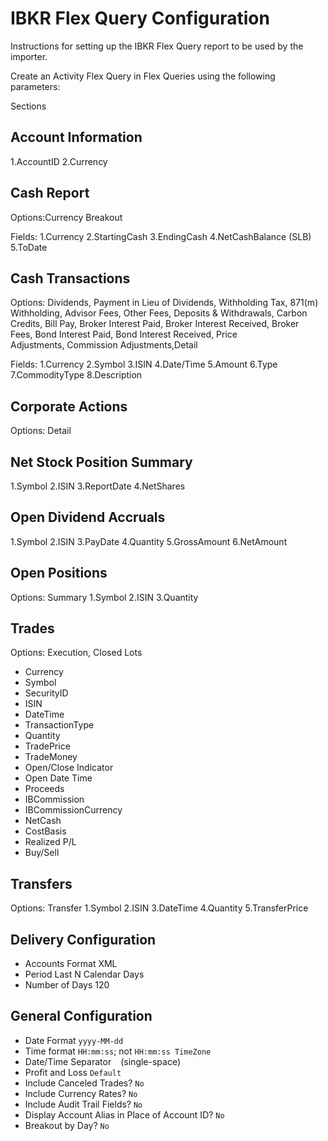 # IBKR Flex Query Configuration

Instructions for setting up the IBKR Flex Query report to be used by the importer.

Create an Activity Flex Query in Flex Queries using the following parameters:

Sections

## Account Information
1.AccountID
2.Currency

## Cash Report

Options:Currency Breakout

Fields:
1.Currency
2.StartingCash
3.EndingCash
4.NetCashBalance (SLB)
5.ToDate

## Cash Transactions

Options:
Dividends, Payment in Lieu of Dividends, Withholding Tax, 871(m) Withholding, Advisor Fees, Other Fees, Deposits & Withdrawals, Carbon Credits, Bill Pay, Broker Interest Paid, Broker Interest Received, Broker Fees, Bond Interest Paid, Bond Interest Received, Price Adjustments, Commission Adjustments,Detail

Fields:
1.Currency
2.Symbol
3.ISIN
4.Date/Time
5.Amount
6.Type
7.CommodityType
8.Description

## Corporate Actions

Options: Detail

## Net Stock Position Summary
1.Symbol
2.ISIN
3.ReportDate
4.NetShares

## Open Dividend Accruals
1.Symbol
2.ISIN
3.PayDate
4.Quantity
5.GrossAmount
6.NetAmount

## Open Positions
Options: Summary
1.Symbol
2.ISIN
3.Quantity

## Trades
Options: Execution, Closed Lots

- Currency
- Symbol
- SecurityID
- ISIN
- DateTime
- TransactionType
- Quantity
- TradePrice
- TradeMoney
- Open/Close Indicator
- Open Date Time
- Proceeds
- IBCommission
- IBCommissionCurrency
- NetCash
- CostBasis
- Realized P/L
- Buy/Sell

## Transfers
Options: Transfer
1.Symbol
2.ISIN
3.DateTime
4.Quantity
5.TransferPrice


## Delivery Configuration
- Accounts Format XML
- Period Last N Calendar Days
- Number of Days 120


## General Configuration
- Date Format `yyyy-MM-dd`
- Time format `HH:mm:ss`; not `HH:mm:ss TimeZone`
- Date/Time Separator ` ` (single-space)
- Profit and Loss `Default`
- Include Canceled Trades? `No`
- Include Currency Rates? `No`
- Include Audit Trail Fields? `No`
- Display Account Alias in Place of Account ID? `No`
- Breakout by Day? `No`
